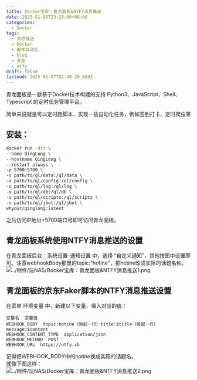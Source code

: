 ```yaml
---
title: Docker宝库：青龙面板&NTFY消息推送
date: 2025-01-05T23:28:00+08:00
categories:
  - Docker
tags:
  - 消息推送
  - Docker
  - 脚本自动化
  - blog
  - 青龙
  - ntfy
draft: false
lastmod: 2025-01-07T01:48:20.889Z
---
```

青龙面板是一款基于Docker技术构建的支持 Python3、JavaScript、Shell、Typescript 的定时任务管理平台。

简单来说就是可以定时跑脚本，实现一些自动化任务，例如签到打卡、定时爬虫等

## 安装：

```bash
docker run -dit \  
--name QingLong \  
--hostname QingLong \  
--restart always \  
-p 5700:5700 \  
-v path/to/ql/data:/ql/data \
-v path/to/ql/config:/ql/config \  
-v path/to/ql/log:/ql/log \  
-v path/to/ql/db:/ql/db \  
-v path/to/ql/scripts:/ql/scripts \  
-v path/to/ql/jbot:/ql/jbot \
whyour/qinglong:latest
```

之后访问IP地址+5700端口号即可访问青龙面板。

## 青龙面板系统使用NTFY消息推送的设置

在青龙面板后台：系统设置-通知设置 中，选择 “自定义通知”，其他按图中设置即可。注意webhookBody那里的topic:"hotine"，把hotine改成实际的话题名称。\
![../附件/玩NAS/Docker宝库：青龙面板\&NTFY消息推送1.png](/%E7%94%B5%E8%84%91%E6%8A%98%E8%85%BE/%E9%99%84%E4%BB%B6/%E7%8E%A9NAS/Docker%E5%AE%9D%E5%BA%93%EF%BC%9A%E9%9D%92%E9%BE%99%E9%9D%A2%E6%9D%BF\&NTFY%E6%B6%88%E6%81%AF%E6%8E%A8%E9%80%811.png)

## 青龙面板的京东Faker脚本的NTFY消息推送设置

在菜单 环境变量 中，新建以下变量、填入对应的值：

```
变量名  变量值
WEBHOOK_BODY  topic:hotine（另起一行）title:$title（另起一行）message:$content
WEBHOOK_CONTENT_TYPE  application/json
WEBHOOK_METHOD  POST
WEBHOOK_URL  https://ntfy.sh
```

记得把WEBHOOK\_BODY中的hotine换成实际的话题名。\
就像下图这样：\
![../附件/玩NAS/Docker宝库：青龙面板\&NTFY消息推送2.png](/%E7%94%B5%E8%84%91%E6%8A%98%E8%85%BE/%E9%99%84%E4%BB%B6/%E7%8E%A9NAS/Docker%E5%AE%9D%E5%BA%93%EF%BC%9A%E9%9D%92%E9%BE%99%E9%9D%A2%E6%9D%BF\&NTFY%E6%B6%88%E6%81%AF%E6%8E%A8%E9%80%812.png)
